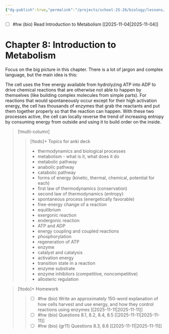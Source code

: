 ```yaml
---
{"dg-publish":true,"permalink":"/projects/school-25-26/biology/lessons/bio-08-an-introduction-to-metabolism/","title":"Chapter 8: Introduction to Metabolism"}
---
```



- [ ] #hw (bio) Read Introduction to Metabolism [[2025-11-04\|2025-11-04]]

#  Chapter 8: Introduction to Metabolism

Focus on the big picture in this chapter. There is a lot of jargon and complex language, but the main idea is this:

The cell uses the free energy available from hydrolyzing ATP into ADP to drive chemical reactions that are otherwise not able to happen by themselves (like building complex molecules from simple parts). For reactions that would spontaneously occur except for their high activation energy, the cell has thousands of enzymes that grab the reactants and put them together properly so that the reaction can happen.  With these two processes active, the cell can locally reverse the trend of increasing entropy by consuming energy from outside and using it to build order on the inside.

> [!multi-column]
>> [!todo]+ Topics for anki deck  
>> - thermodynamics and biological processes 
>> - metabolism - what is it, what does it do 
>> - metabolic pathway 
>> - anabolic pathway 
>> - catabolic pathway 
>> - forms of energy (kinetic, thermal, chemical, potential for each) 
>> - first law of thermodynamics (conservation) 
>> - second law of thermodynamics (entropy) 
>> - spontaneous process (energetically favorable) 
>> - free-energy change of a reaction 
>> - equilibrium 
>> - exergonic reaction 
>> - endergonic reaction 
>> - ATP and ADP 
>> - energy coupling and coupled reactions 
>> - phosphorylation 
>> - regeneration of ATP 
>> - enzyme 
>> - catalyst and catalysis 
>> - activation energy 
>> - transition state in a reaction 
>> - enzyme substrate 
>> - enzyme inhibitors (competitive, noncompetitive) 
>> - allosteric regulation 
>
>


> [!todo]+ Homework 
>> - [ ] #hw (bio) Write an approximately 150-word explanation of how cells harvest and use energy, and how they control reactions using enzymes  [[2025-11-11\|2025-11-11]] 
>> - [ ] #hw (bio) Questions 8.1, 8.2, 8.4, 8.5  [[2025-11-11\|2025-11-11]] 
>> - [ ] #hw (bio) (gr11) Questions 8.3, 8.6  [[2025-11-11\|2025-11-11]] 
